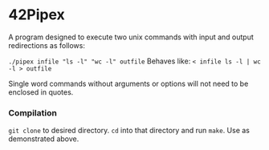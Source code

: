 # 42Pipex

A program designed to execute two unix commands with input and output redirections as follows:

`./pipex infile "ls -l" "wc -l" outfile`
Behaves like: `< infile ls -l | wc -l > outfile`

Single word commands without arguments or options will not need to be enclosed in quotes.

### Compilation

`git clone` to desired directory. `cd` into that directory and run `make`. Use as demonstrated above.
